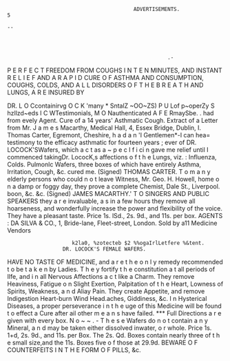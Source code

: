                                              ADVERTISEMENTS.                                                            5
                                                                               --




                                                        .-

P E R F E C T FREEDOM FROM COUGHS I N T E N MINUTES, AND INSTANT R E L I E F
       AND A R A P I D CURE O F ASTHMA AND CONSUMPTION, COUGHS,
            COLDS, AND A L L DISORDERS O F T H E B R E A T H AND LUNGS,
                                                    A R E INSURED BY


DR.     L O Ccontainirvg
              O C K 'many
 \* SntalZ        ~OO~ZS)
                             P U Lof p~operZy
                         S hzllzd~eds         I C WTestimonials,
                                      M O Nauthenticated A F E RmaySbe. .
                                              had from evely Agent.
Cure of a 14 years' Asthmatic Cough.                          Extract of a Letter from Mr. J a m e s Macarthy, Medical
                                                                           Hall, 4, Essex Bridge, Dublin,
  I. Thomas Carter, Egremont, Cheshire, h a d a n               'I Gentlemen*-I     can hea= testimony to the efficacy
asthmatic          for fourteen years ;        ever           of DR. LOCOCK'SWafers, which a c t as a ~ p e c l f i ci n
gave me relief until I commenced takingDr. LococK,s           affections o f t h e Lungs, viz. : Influenza, Colds.
Pulmonlc Wafers, three boxes of which have entirely           Asthma, Irritation, Cough, &c.
cured me.       (Signed)         THOMAS CARTER.                 T o m a n y elderly persons who could n o t leave
  Witness, Mr. Geo. H. Howell,                                home o n a damp or foggy day, they prove a complete
      Chemist, Dale St., Liverpool.                           boon, &c. &c.       (Signed)     JAMES MACARTHY.'
  T O SINGERS AND PUBLIC SPEAKERS they a r e invaluable, a s in a few hours
they remove all hoarseness, and wonderfully increase the power and flexibility of the voice.
  They have a pleasant taste. Price 1s. lSd., 2s. 9d., and 11s. per box.
AGENTS  : DA SILVA & CO., 1, Bride-lane, Fleet-street, London. Sold by a11 Medicine Vendors

                         k2la0, %zotecteb $2 %%ogaIrlLetfere %&tent.
                      DR. LOCOCK'S FEMALE WAFERS.
  HAVE NO TASTE OF MEDICINE,                and a r e t h e o n l y remedy recommended t o be t a k e n by Ladies. T h e y
fortify t h e constitution a t all periods of Ilfe, and i n all Nervous Affections a c t like a Charm. They remove
Heaviness, Fatigue o n Slight Exertion, Palpitation of t h e Heart, Lowness of Spirits, Weakness, a n d Aliay
Pain.
  They create Appetite, and remove Indigestion Heart-burn Wind Head.aches, Giddiness, &c.
  I n Hysterical Diseases, a proper perseverance i n t h e uge of this Medicine will be found t o effect a Cure
after ail other m e a n s have failed.
                                        *** Full Directions a r e given with every box.
  N o ~ ~ . - T h e s e Wafers do n o t contain a n y Mineral, a n d may be taken either dissolved inwater, o r whole.
                                  Price 1s. 1+d, 2s. 9d., and 11s. per Box.
      The 2s. Qd. Boxes contain nearly three of t h e small size,and the 11s. Boxes five o f those at 29.9d.
                     BEWARE O F COUNTERFEITS I N T H E FORM O F PILLS, &c.
